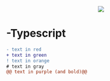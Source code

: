<p align="center">
<img src="https://miro.medium.com/max/276/1*7QwRdAxb9Q8wejjQJiFJsQ.png" >
</p>


# -Typescript


```diff
- text in red
+ text in green
! text in orange
# text in gray
@@ text in purple (and bold)@@
```
